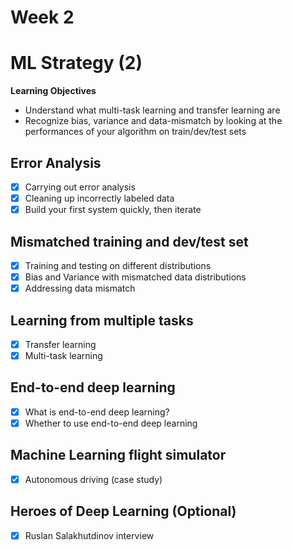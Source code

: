 # Week 2

# ML Strategy (2)

**Learning Objectives**
- Understand what multi-task learning and transfer learning are
- Recognize bias, variance and data-mismatch by looking at the performances of your algorithm on train/dev/test sets

## Error Analysis
- [x] Carrying out error analysis
- [x] Cleaning up incorrectly labeled data
- [x] Build your first system quickly, then iterate

## Mismatched training and dev/test set
- [x] Training and testing on different distributions
- [x] Bias and Variance with mismatched data distributions
- [x] Addressing data mismatch

## Learning from multiple tasks
- [x] Transfer learning
- [x] Multi-task learning

## End-to-end deep learning
- [x] What is end-to-end deep learning?
- [x] Whether to use end-to-end deep learning

## Machine Learning flight simulator
- [x] Autonomous driving (case study)

## Heroes of Deep Learning (Optional)
- [x] Ruslan Salakhutdinov interview

